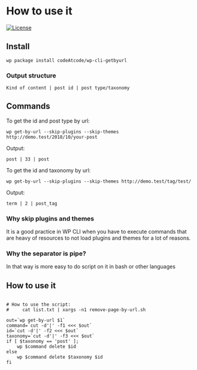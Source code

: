# How to use it
[![License](https://img.shields.io/badge/License-GPL%20v2-blue.svg)](https://img.shields.io/badge/License-GPL%20v2-blue.svg)   

## Install
`wp package install codeAtcode/wp-cli-getbyurl`

### Output structure
`Kind of content | post id | post type/taxonomy`

## Commands
To get the id and post type by url:

`wp get-by-url --skip-plugins --skip-themes http://demo.test/2018/10/your-post`

Output:

`post | 33 | post`

To get the id and taxonomy by url:

`wp get-by-url --skip-plugins --skip-themes http://demo.test/tag/test/`

Output:

`term | 2 | post_tag`

### Why skip plugins and themes

It is a good practice in WP CLI when you have to execute commands that are heavy of resources to not load plugins and themes for a lot of reasons.

### Why the separator is pipe?

In that way is more easy to do script on it in bash or other languages

## How to use it

```#!/bin/bash

# How to use the script:
#     cat list.txt | xargs -n1 remove-page-by-url.sh

out=`wp get-by-url $1`
command=`cut -d'|' -f1 <<< $out`
id=`cut -d'|' -f2 <<< $out`
taxonomy=`cut -d'|' -f3 <<< $out`
if [ $taxonomy == 'post' ];
    wp $command delete $id
else
    wp $command delete $taxonomy $id
fi
```
